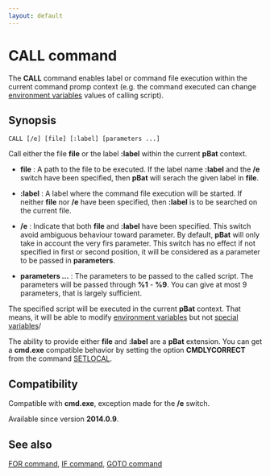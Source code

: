 ```yaml
---
layout: default
---
```

# CALL command #

The **CALL** command enables label or command file execution within the 
current command promp context \(e.g. the command executed can change 
[environment variables](spec/var) values of calling script\).

## Synopsis ##

    CALL [/e] [file] [:label] [parameters ...]

Call either the file **file** or the label **:label** within the current 
**pBat** context.

* **file** : A path to the file to be executed. If the label name **:label** 
  and the **/e** switch have been specified, then **pBat** will serach the 
  given label in **file**.

* **:label** : A label where the command file execution will be started. If 
  neither **file** nor **/e** have been specified, then **:label** is to be 
  searched on the current file.

* **/e** : Indicate that both **file** and **:label** have been specified. 
  This switch avoid ambiguous behaviour toward parameter. By default, 
  **pBat** will only take in account the very firs parameter. This switch has 
  no effect if not specified in first or second position, it will be 
  considered as a parameter to be passed in **parameters**.

* **parameters ...** : The parameters to be passed to the called script. The 
  parameters will be passed through **%1** - **%9**. You can give at most 9 
  parameters, that is largely sufficient.

The specified script will be executed in the current **pBat** context. That 
means, it will be able to modify [environment variables](spec/var) but not 
[special variables](spec/xvar)/

The ability to provide either **file** and **:label** are a **pBat** 
extension. You can get a **cmd.exe** compatible behavior by setting the option 
**CMDLYCORRECT** from the command [SETLOCAL](setlocal).

## Compatibility ##

Compatible with **cmd.exe**, exception made for the **/e** switch.

Available since version **2014.0.9**.

## See also ##

[FOR command](for), [IF command](if), [GOTO command](goto)


